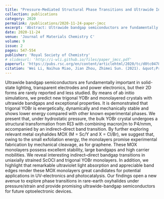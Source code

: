 ```yaml
---
title: "Pressure-Mediated Structural Phase Transitions and Ultrawide Indirect–Direct Bandgaps in Novel Rare-Earth Oxyhalides"
collection: publications
category: 2020
permalink: /publications/2020-11-24-paper-jmcc
excerpt: 'Abstract: Ultrawide bandgap semiconductors are fundamentally important in solid-state lighting, transparent electrodes and power electronics, but their 2D forms are rarely reported and less studied...'
date: 2020-11-24
venue: 'Journal of Materials Chemistry C'
volume: 9
issue: 2
pages: 547-554
publisher: 'Royal Society of Chemistry'
# slidesurl: 'http://i-wli.github.io/files/paper_jmcc.pdf'
paperurl: 'https://pubs.rsc.org/en/content/articlehtml/2020/tc/d0tc04783j'
citation: 'Wei Li, Naihua Miao, Jian Zhou, Zhimei Sun. (2021). &quot;Pressure-Mediated Structural Phase Transitions and Ultrawide Indirect–Direct Bandgaps in Novel Rare-Earth Oxyhalides.&quot; <i>Journal of Materials Chemistry C</i>. 9(2), 547-554.'
---
```


Ultrawide bandgap semiconductors are fundamentally important in solid-state lighting, transparent electrodes and power electronics, but their 2D forms are rarely reported and less studied. By means of ab initio simulations, we predict new trigonal YOBr and monolayered crystals with ultrawide bandgaps and exceptional properties. It is demonstrated that trigonal YOBr is energetically, dynamically and mechanically stable and shows lower energy compared with other known experimental phases. We present that, under hydrostatic pressure, the bulk YOBr crystal undergoes a structural transformation from R[3 with combining macron]m to P4/nmm, accompanied by an indirect–direct band transition. By further exploring relevant metal oxyhalides MOX (M = Sc/Y and X = Cl/Br), we suggest that, owing to the small exfoliation energy, the monolayers promise experimental fabrication by mechanical cleavage, as for graphene. These MOX monolayers possess excellent stability, large bandgaps and high carrier mobilities. We reveal interesting indirect–direct bandgap transitions in uniaxially strained ScOCl and trigonal YOBr monolayers. In addition, we highlight that remarkable ultraviolet light absorption and appreciable band edges render these MOX monolayers great candidates for potential applications in UV-electronics and photocatalysis. Our findings open a new avenue to explore phase transitions in rare-earth oxyhalides under pressure/strain and provide promising ultrawide-bandgap semiconductors for future optoelectronic devices.